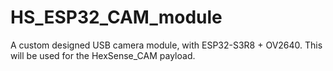 # HS_ESP32_CAM_module

A custom designed USB camera module, with ESP32-S3R8 + OV2640. This will be used for the HexSense_CAM payload.
